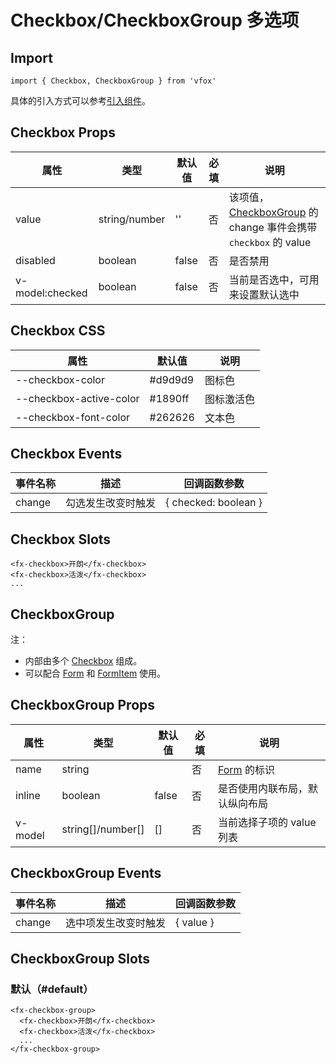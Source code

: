 # Checkbox/CheckboxGroup 多选项

## Import

```
import { Checkbox, CheckboxGroup } from 'vfox'
```

具体的引入方式可以参考[引入组件](../index.md#引入组件)。

## Checkbox Props

| 属性            | 类型          | 默认值 | 必填 | 说明                                                                                                     |
| --------------- | ------------- | ------ | ---- | -------------------------------------------------------------------------------------------------------- |
| value           | string/number | ''     | 否   | 该项值，[CheckboxGroup](./Checkbox.md#checkboxgroup-多项选择器) 的 change 事件会携带 `checkbox` 的 value |
| disabled        | boolean       | false  | 否   | 是否禁用                                                                                                 |
| v-model:checked | boolean       | false  | 否   | 当前是否选中，可用来设置默认选中                                                                         |

## Checkbox CSS

| 属性                    | 默认值  | 说明       |
| ----------------------- | ------- | ---------- |
| --checkbox-color        | #d9d9d9 | 图标色     |
| --checkbox-active-color | #1890ff | 图标激活色 |
| --checkbox-font-color   | #262626 | 文本色     |

## Checkbox Events

| 事件名称 | 描述               | 回调函数参数         |
| -------- | ------------------ | -------------------- |
| change   | 勾选发生改变时触发 | { checked: boolean } |

## Checkbox Slots

```
<fx-checkbox>开朗</fx-checkbox>
<fx-checkbox>活泼</fx-checkbox>
...
```

## CheckboxGroup

注：

- 内部由多个 [Checkbox](./Checkbox.md#Checkbox-多选项) 组成。
- 可以配合 [Form](./Form.md) 和 [FormItem](./Form.md#formitem) 使用。

## CheckboxGroup Props

| 属性    | 类型               | 默认值 | 必填 | 说明                           |
| ------- | ------------------ | ------ | ---- | ------------------------------ |
| name    | string             |        | 否   | [Form](./Form.md) 的标识       |
| inline  | boolean            | false  | 否   | 是否使用内联布局，默认纵向布局 |
| v-model | string[\]/number[\] | []     | 否   | 当前选择子项的 value 列表      |

## CheckboxGroup Events

| 事件名称 | 描述                 | 回调函数参数 |
| -------- | -------------------- | ------------ |
| change   | 选中项发生改变时触发 | { value }    |

## CheckboxGroup Slots

### 默认（#default）

```
<fx-checkbox-group>
  <fx-checkbox>开朗</fx-checkbox>
  <fx-checkbox>活泼</fx-checkbox>
  ...
</fx-checkbox-group>
```
